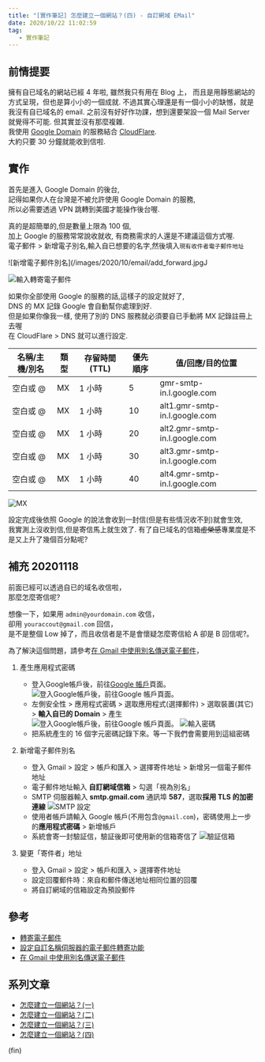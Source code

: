 ```yaml
---
title: "[實作筆記] 怎麼建立一個網站？(四) - 自訂網域 EMail"
date: 2020/10/22 11:02:59
tag:
   - 實作筆記
---
```


## 前情提要

擁有自已域名的網站已經 4 年啦, 雖然我只有用在 Blog 上，
而且是用靜態網站的方式呈現，但也是算小小的一個成就.
不過其實心理還是有一個小小的缺憾，就是我沒有自已域名的 email.
之前沒有好好作功課，想到還要架設一個 Mail Server 就覺得不可能.
但其實並沒有那麼複雜.  
我使用 [Google Domain](https://domains.google.com/) 的服務結合 [CloudFlare](https://www.cloudflare.com/).  
大約只要 30 分鐘就能收到信啦.

## 實作

首先是進入 Google Domain 的後台,  
記得如果你人在台灣是不被允許使用 Google Domain 的服務,  
所以必需要透過 VPN 跳轉到美國才能操作後台喔.

真的是超簡單的,但是數量上限為 100 個,  
加上 Google 的服務常常說收就收, 有商務需求的人還是不建議這個方式喔.  
電子郵件 > 新增電子別名,輸入自已想要的名字,然後填入`現有收件者電子郵件地址`

![新增電子郵件別名](/images/2020/10/email/add_forward.jpgJ

![輸入轉寄電子郵件](/images/2020/10/email/add_name.jpg)

如果你全部使用 Google 的服務的話,這樣子的設定就好了,  
DNS 的 MX 記錄 Google 會自動幫你處理到好.  
但是如果你像我一樣, 使用了別的 DNS 服務就必須要自已手動將 MX 記錄註冊上去喔  
在 CloudFlare > DNS 就可以進行設定.  

|名稱/主機/別名|類型|存留時間 (TTL)|優先順序|值/回應/目的位置|
|---        |---|---    |---    |---    |
|空白或 @|MX|1 小時|5|gmr-smtp-in.l.google.com|
|空白或 @|MX|1 小時|10|alt1.gmr-smtp-in.l.google.com|
|空白或 @|MX|1 小時|20|alt2.gmr-smtp-in.l.google.com|
|空白或 @|MX|1 小時|30|alt3.gmr-smtp-in.l.google.com|
|空白或 @|MX|1 小時|40|alt4.gmr-smtp-in.l.google.com|

![MX](/images/2020/10/email/mx_record.jpg)

設定完成後依照 Google 的說法會收到一封信(但是有些情況收不到)就會生效,  
我實測上沒收到信,但是寄信馬上就生效了.
有了自已域名的信箱~~虛榮感~~專業度是不是又上升了幾個百分點呢?

## 補充 20201118

前面已經可以透過自已的域名收信啦，  
那麼怎麼寄信呢?  

想像一下，如果用 `admin@yourdomain.com` 收信，  
卻用 `youraccout@gmail.com` 回信，  
是不是整個 Low 掉了，而且收信者是不是會懷疑怎麼寄信給 A 卻是 B 回信呢?。

為了解決這個問題，請參考[在 Gmail 中使用別名傳送電子郵件](https://support.google.com/domains/answer/9437157)，  

1. 產生應用程式密碼
   - 登入Google帳戶後，前往[Google 帳戶](https://myaccount.google.com/)頁面。
    ![登入Google帳戶後，前往[Google 帳戶](https://myaccount.google.com/)頁面。](/images/2020/10/email/gmail_application_setting.jpg)
   - 左側安全性 > 應用程式密碼 > 選取應用程式(選擇郵件) > 選取裝置(其它) > **輸入自已的 Domain** > 產生
    ![登入Google帳戶後，前往[Google 帳戶](https://myaccount.google.com/)頁面。](/images/2020/10/email/gmail_application_add.jpg)
    ![輸入密碼](/images/2020/10/email/gmail_application_password.jpg)
   - 把系統產生的 16 個字元密碼記錄下來。等一下我們會需要用到這組密碼

2. 新增電子郵件別名
   - 登入 Gmail > 設定 > 帳戶和匯入 > 選擇寄件地址 > 新增另一個電子郵件地址
   - 電子郵件地址輸入 **自訂網域信箱** > 勾選「視為別名」
   - SMTP 伺服器輸入 **smtp.gmail.com** 通訊埠 **587**，選取**採用 TLS 的加密連線**
   ![SMTP 設定](/images/2020/10/email/gmail_application_smtp.jpg)
   - 使用者帳戶請輸入 Google 帳戶(不用包含`@gmail.com`)，密碼使用上一步的**應用程式密碼** > 新增帳戶
   - 系統會寄一封驗証信，驗証後即可使用新的信箱寄信了
   ![驗証信箱](/images/2020/10/email/gmail_application_verify.jpg)

3. 變更「寄件者」地址
   - 登入 Gmail > 設定 > 帳戶和匯入 > 選擇寄件地址
   - 設定回覆郵件時：來自和郵件傳送地址相同位置的回覆
   - 將自訂網域的信箱設定為預設郵件

## 參考

- [轉寄電子郵件](https://support.google.com/domains/answer/3251241?hl=zh-Hant#emailForwarding)
- [設定自訂名稱伺服器的電子郵件轉寄功能](https://support.google.com/domains/answer/9428703)
- [在 Gmail 中使用別名傳送電子郵件](https://support.google.com/domains/answer/9437157)

## 系列文章

- [怎麼建立一個網站？(一)](https://blog.marsen.me/2016/08/21/2016/setting_DNS_with_google/)
- [怎麼建立一個網站？(二)](https://blog.marsen.me/2016/08/28/2016/how_to_use_github_page/)
- [怎麼建立一個網站？(三)](https://blog.marsen.me/2016/09/04/2016/http2_by_cloudflare/)
- [怎麼建立一個網站？(四)](https://blog.marsen.me/2020/10/22/2020/google_domain_forward_mail/)

(fin)
